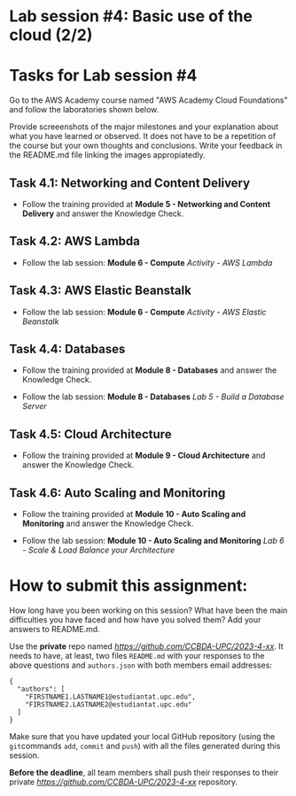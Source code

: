 # Lab session #4: Basic use of the cloud (2/2)

#  Tasks for Lab session #4

Go to the AWS Academy course named "AWS Academy Cloud Foundations" and follow the laboratories shown below.

Provide screeenshots of the major milestones and your explanation about what you have learned or observed. It does not have to be a repetition of the course but your own thoughts and conclusions. Write your feedback in the README.md file linking the images appropiatedly.

## Task 4.1: Networking and Content Delivery

- Follow the training provided at **Module 5 - Networking and Content Delivery** and answer the Knowledge Check. 

## Task 4.2: AWS Lambda

- Follow the lab session:  **Module 6 - Compute** *Activity - AWS Lambda*

## Task 4.3: AWS Elastic Beanstalk

- Follow the lab session: **Module 6 - Compute** *Activity - AWS Elastic Beanstalk*

## Task 4.4: Databases

- Follow the training provided at **Module 8 - Databases** and answer the Knowledge Check. 

- Follow the lab session: **Module 8 - Databases** *Lab 5 - Build a Database Server*

## Task 4.5: Cloud Architecture

- Follow the training provided at **Module 9 - Cloud Architecture** and answer the Knowledge Check. 

## Task 4.6:  Auto Scaling and Monitoring

- Follow the training provided at **Module 10 - Auto Scaling and Monitoring** and answer the Knowledge Check. 

- Follow the lab session: **Module 10 -  Auto Scaling and Monitoring** *Lab 6 - Scale & Load Balance your Architecture*


# How to submit this assignment:

How long have you been working on this session? What have been the main difficulties you have faced and how have you solved them? Add your answers to README.md.

Use the **private** repo named *https://github.com/CCBDA-UPC/2023-4-xx*. It needs to have, at least, two files `README.md` with your responses to the above questions and `authors.json` with both members email addresses:

```json5
{
  "authors": [
    "FIRSTNAME1.LASTNAME1@estudiantat.upc.edu",
    "FIRSTNAME2.LASTNAME2@estudiantat.upc.edu"
  ]
}
```

Make sure that you have updated your local GitHub repository (using the `git`commands `add`, `commit` and `push`) with all the files generated during this session. 

**Before the deadline**, all team members shall push their responses to their private *https://github.com/CCBDA-UPC/2023-4-xx* repository.

